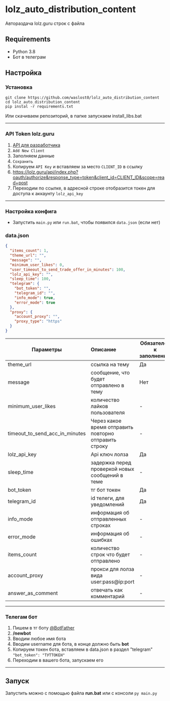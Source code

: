 # lolz_auto_distribution_content

Автораздача lolz.guru строк с файла


[comment]: <> (<img src="https://i.imgur.com/9i8EX9V.png" alt="image" height="700"></img>)

## Requirements

- Python 3.8
- Бот в телеграм

## Настройка

### Установка

```shell
git clone https://github.com/waslost0/lolz_auto_distribution_content
cd lolz_auto_distribution_content
pip instal -r requirements.txt
```

Или скачиваем репозиторий, в папке запускаем install_libs.bat

---

### API Token lolz.guru

1) [API для разработчика](https://lolz.guru/account/api)
2) `Add New Client`
3) Заполняем данные
4) `Сохранить`
5) Копируем `API Key` и вставляем за место `CLIENT_ID` в ссылку
6) https://lolz.guru/api/index.php?oauth/authorize&response_type=token&client_id=CLIENT_ID&scope=read+post
7) Переходим по ссылке, в адресной строке отобразится токен для доступа к аккаунту `lolz_api_key`

---

### Настройка конфига

- Запустить `main.py` или `run.bat`, чтобы появился `data.json` (если нет)

### data.json

```json
{
  "items_count": 1,
  "theme_url": "",
  "message": "",
  "minimum_user_likes": 0,
  "user_timeout_to_send_trade_offer_in_minutes": 100,
  "lolz_api_key": "",
  "sleep_time": 100,
  "telegram": {
    "bot_token": "",
    "telegram_id": "",
    "info_mode": true,
    "error_mode": true
  },
  "proxy": {
    "account_proxy": "",
    "proxy_type": "https"
  }
}
```

| Параметры                      |Описание       |Обязателен к заполнению|
| -------------------------------|:----------------------------------------------------------|---|
| theme_url                      | ссылка на тему                                            |Да |
| message                        | сообщение, что будет отправлено в тему                    |Нет|
| minimum_user_likes             | количество лайков пользователя                            | - |
| timeout_to_send_acc_in_minutes | Через какое время отправить повторно отправить строку     | - |
| lolz_api_key                   | Api ключ лолза                                            |Да |
| sleep_time                     | задержка перед проверкой новых сообщений в теме           | - |
| bot_token                      | тг бот токен                                              |Да |
| telegram_id                    | id телеги, для уведомлений                                |Да |
| info_mode                      | информация об отправленных строках                        | - |
| error_mode                     | информация об ошибках                                     | - |
| items_count                    | количество строк что будет отправлено                     | - |
| account_proxy                  | прокси для лолза вида user:pass@ip:port                   | - |
| answer_as_comment              | отвечать как комментарий                                  | - |

---

### Телегам бот

1) Пишем в тг боту [@BotFather](https://t.me/botfather)
2) **/newbot**
3) Вводим любое имя бота
4) Вводим username для бота, в конце должно быть **bot**
5) Копируем токен бота, вставляем в data.json в раздел "telegram" ```"bot_token": "ТУТТОКЕН"```
6) Переходим в вашего бота, запускаем его

---

## Запуск

Запустить можно с помощью файла **run.bat** или с консоли `py main.py`






